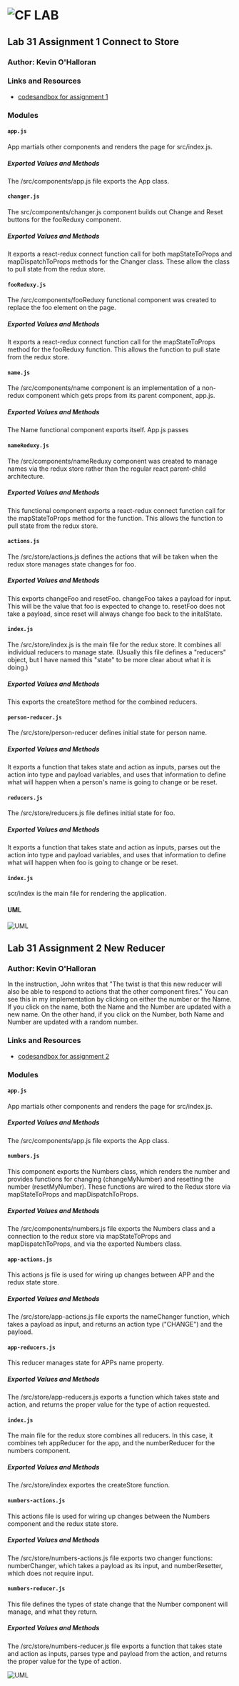 ![CF](http://i.imgur.com/7v5ASc8.png) LAB
=================================================

## Lab 31 Assignment 1 Connect to Store

### Author: Kevin O'Halloran

### Links and Resources
* [codesandbox for assignment 1](https://codesandbox.io/s/yq877nmj1x)

### Modules
#### `app.js`
App martials other components and renders the page for src/index.js.

##### Exported Values and Methods
The /src/components/app.js file exports the App class. 

#### `changer.js`
The src/components/changer.js component builds out Change and Reset buttons for the fooReduxy component. 

##### Exported Values and Methods
It exports a react-redux connect function call for both mapStateToProps and mapDispatchToProps methods for the Changer class. These allow the class to pull state from the redux store.

#### `fooReduxy.js`
The /src/components/fooReduxy functional component was created to replace the foo element on the page.

##### Exported Values and Methods
It exports a react-redux connect function call for the mapStateToProps method for the fooReduxy function. This allows the function to pull state from the redux store.

#### `name.js`
The /src/components/name component is an implementation of a non-redux component which gets props from its parent component, app.js.

##### Exported Values and Methods
The Name functional component exports itself. App.js passes 

#### `nameReduxy.js`
The /src/components/nameReduxy component was created to manage names via the redux store rather than the regular react parent-child architecture.

##### Exported Values and Methods
This functional component exports a react-redux connect function call for the mapStateToProps method for the function. This allows the function to pull state from the redux store.

#### `actions.js`
The /src/store/actions.js defines the actions that will be taken when the redux store manages state changes for foo.

##### Exported Values and Methods
This exports changeFoo and resetFoo. changeFoo takes a payload for input. This will be the value that foo is expected to change to. resetFoo does not take a payload, since reset will always change foo back to the initalState.

#### `index.js`
The /src/store/index.js is the main file for the redux store. It combines all individual reducers to manage state. (Usually this file defines a "reducers" object, but I have named this "state" to be more clear about what it is doing.)

##### Exported Values and Methods
This exports the createStore method for the combined reducers.

#### `person-reducer.js`
The /src/store/person-reducer defines initial state for person name.

##### Exported Values and Methods
It exports a function that takes state and action as inputs, parses out the action into type and payload variables, and uses that information to define what will happen when a person's name is going to change or be reset.

#### `reducers.js`
The /src/store/reducers.js file defines initial state for foo.

##### Exported Values and Methods
It exports a function that takes state and action as inputs, parses out the action into type and payload variables, and uses that information to define what will happen when foo is going to change or be reset.

#### `index.js`
scr/index is the main file for rendering the application. 

#### UML
![UML](lab31-assignment1-uml.png)



## Lab 31 Assignment 2 New Reducer
### Author: Kevin O'Halloran
In the instruction, John writes that "The twist is that this new reducer will also be able to respond to actions that the other component fires." You can see this in my implementation by clicking on either the number or the Name. If you click on the name, both the Name and the Number are updated with a new name. On the other hand, if you click on the Number, both Name and Number are updated with a random number.

### Links and Resources
* [codesandbox for assignment 2](https://codesandbox.io/s/n7onx9jj0j)

### Modules
#### `app.js`
App martials other components and renders the page for src/index.js.

##### Exported Values and Methods
The /src/components/app.js file exports the App class. 

####  `numbers.js`
This component exports the Numbers class, which renders the number and provides functions for changing (changeMyNumber) and resetting the number (resetMyNumber). These functions are wired to the Redux store via mapStateToProps and mapDispatchToProps.

##### Exported Values and Methods
The /src/components/numbers.js file exports the Numbers class and a connection to the redux store via mapStateToProps and mapDispatchToProps, and via the exported Numbers class.

####  `app-actions.js`
This actions js file is used for wiring up changes between APP and the redux state store.

##### Exported Values and Methods
The /src/store/app-actions.js file exports the nameChanger function, which takes a payload as input, and returns an action type ("CHANGE") and the payload.

####  `app-reducers.js`
This reducer manages state for APPs name property. 

##### Exported Values and Methods
The /src/store/app-reducers.js exports a function which takes state and action, and returns the proper value for the type of action requested. 

####  `index.js`
The main file for the redux store combines all reducers. In this case, it combines teh appReducer for the app, and the numberReducer for the numbers component.

##### Exported Values and Methods
The /src/store/index exportes the createStore function.

####  `numbers-actions.js`
This actions file is used for wiring up changes between the Numbers component and the redux state store.

##### Exported Values and Methods
The /src/store/numbers-actions.js file exports two changer functions: numberChanger, which takes a payload as its input, and numberResetter, which does not require input.

####  `numbers-reducer.js`
This file defines the types of state change that the Number component will manage, and what they return. 

##### Exported Values and Methods
The /src/store/numbers-reducer.js file exports a function that takes state and action as inputs, parses type and payload from the action, and returns the proper value for the type of action.

![UML](lab-31-assignment2-uml.png)

